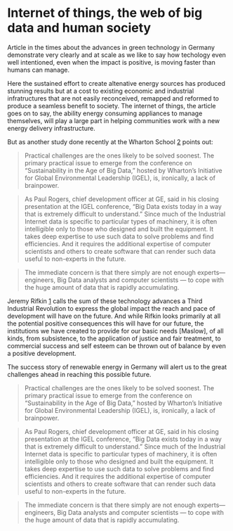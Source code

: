 

# Internet of things, the web of big data and human society
Article in the times about the advances in green technology in Germany demonstrate very clearly and at scale as we like to say how techology even well intentioned, even when the impact is positive, is moving faster than humans can manage. 

Here the sustained effort to create altenative energy sources has produced stunning results but at a cost to existing economic and industrial infratructures that are not easily reconceived, remapped and reformed to produce a seamless benefit to society. The internet of things, the article goes on to say, the ability energy consuming appliances to manage themselves, will play a large part in helping communities work with a new energy delivery infrastructure.

But as another study done recently at the Wharton School [2] points out:

> Practical challenges are the ones likely to be solved soonest. The primary practical issue to emerge from the conference on “Sustainability in the Age of Big Data,” hosted by Wharton’s Initiative for Global Environmental Leadership (IGEL), is, ironically, a lack of brainpower.

> As Paul Rogers, chief development officer at GE, said in his closing presentation at the IGEL conference, “Big Data exists today in a way that is extremely difficult to understand.” Since much of the Industrial Internet data is specific to particular types of machinery, it is often intelligible only to those who designed and built the equipment. It takes deep expertise to use such data to solve problems and find efficiencies. And it requires the additional expertise of computer scientists and others to create software that can render such data useful to non-experts in the future.

> The immediate concern is that there simply are not enough experts—engineers, Big Data analysts and computer scientists — to cope with the huge amount of data that is rapidly accumulating.
 



Jeremy Rifkin [1] calls the sum of these technology advances a Third Industrial Revolution to express the global impact the reach and pace of development will have on the future. And while Rifkin looks primarily at all the potential positive consequences this will have for our future,
the institutions we have created to provide for our basic needs [Maslow], of all kinds, from subsistence, to the application of justice and fair treatment, to commercial success and self esteem can be thrown out of balance by even a positive development.

The success story of renewable energy in Germany will alert us to the great challenges ahead in reaching this possible future. 







[1]:(http://www.thethirdindustrialrevolution.com/)
[2]:(http://knowledge.wharton.upenn.edu/article/dark-side-big-data/)

> Practical challenges are the ones likely to be solved soonest. The primary practical issue to emerge from the conference on “Sustainability in the Age of Big Data,” hosted by Wharton’s Initiative for Global Environmental Leadership (IGEL), is, ironically, a lack of brainpower.

> As Paul Rogers, chief development officer at GE, said in his closing presentation at the IGEL conference, “Big Data exists today in a way that is extremely difficult to understand.” Since much of the Industrial Internet data is specific to particular types of machinery, it is often intelligible only to those who designed and built the equipment. It takes deep expertise to use such data to solve problems and find efficiencies. And it requires the additional expertise of computer scientists and others to create software that can render such data useful to non-experts in the future.

> The immediate concern is that there simply are not enough experts—engineers, Big Data analysts and computer scientists — to cope with the huge amount of data that is rapidly accumulating.